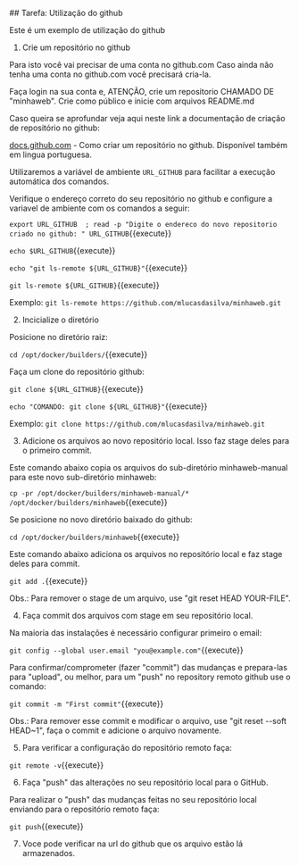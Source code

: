 ## Tarefa: Utilização do github

Este é um exemplo de utilização do github

1) Crie um repositório no github

Para isto você vai precisar de uma conta no github.com
Caso ainda não tenha uma conta no github.com você precisará cria-la.

Faça login na sua conta e, ATENÇÃO, crie um repositorio CHAMADO DE "minhaweb". Crie como público e inicie com arquivos README.md

Caso queira se aprofundar veja aqui neste link a documentação de criação de repositório no github:

[docs.github.com](https://docs.github.com/pt/github/creating-cloning-and-archiving-repositories/creating-a-new-repository) - Como criar um repositório no github. Disponível também em lingua portuguesa.

Utilizaremos a variável de ambiente `URL_GITHUB` para facilitar a execução automática dos comandos.

Verifique o endereço correto do seu repositório no github e configure a variavel de ambiente com os comandos a seguir:

`export URL_GITHUB  ; read -p "Digite o endereco do novo repositorio criado no github: " URL_GITHUB`{{execute}}

`echo $URL_GITHUB`{{execute}}

`echo "git ls-remote ${URL_GITHUB}"`{{execute}}

`git ls-remote ${URL_GITHUB}`{{execute}}

Exemplo: `git ls-remote https://github.com/mlucasdasilva/minhaweb.git`


2) Incicialize o diretório

Posicione no diretório raiz:

`cd /opt/docker/builders/`{{execute}}

Faça um clone do repositório github:

`git clone ${URL_GITHUB}`{{execute}}

`echo "COMANDO: git clone ${URL_GITHUB}"`{{execute}}

Exemplo: `git clone https://github.com/mlucasdasilva/minhaweb.git`


3) Adicione os arquivos ao novo repositório local. Isso faz stage deles para o primeiro commit.

Este comando abaixo copia os arquivos do sub-diretório minhaweb-manual para este novo sub-diretório minhaweb:

`cp -pr /opt/docker/builders/minhaweb-manual/* /opt/docker/builders/minhaweb`{{execute}}

Se posicione no novo diretório baixado do github:

`cd /opt/docker/builders/minhaweb`{{execute}}

Este comando abaixo adiciona os arquivos no repositório local e faz stage deles para commit.

`git add .`{{execute}}

Obs.: Para remover o stage de um arquivo, use "git reset HEAD YOUR-FILE".


4) Faça commit dos arquivos com stage em seu repositório local.

Na maioria das instalações é necessário configurar primeiro o email:

`git config --global user.email "you@example.com"`{{execute}}

Para confirmar/comprometer (fazer "commit") das mudanças e prepara-las para "upload", ou melhor, para um "push" no repository remoto github use o comando:

`git commit -m "First commit"`{{execute}}

Obs.: Para remover esse commit e modificar o arquivo, use "git reset --soft HEAD~1", faça o commit e adicione o arquivo novamente.


5) Para verificar a configuração do repositório remoto faça:

`git remote -v`{{execute}}


6) Faça "push" das alterações no seu repositório local para o GitHub.

Para realizar o "push" das mudanças feitas no seu repositório local enviando para o repositório remoto faça:

`git push`{{execute}}


7) Voce pode verificar na url do github que os arquivo estão lá armazenados.

